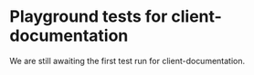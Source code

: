 # Playground tests for client-documentation
We are still awaiting the first test run for client-documentation.
